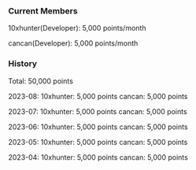 ### Current Members
10xhunter(Developer): 5,000 points/month

cancan(Developer): 5,000 points/month

### History
Total: 50,000 points

2023-08:
10xhunter: 5,000 points
cancan: 5,000 points

2023-07:
10xhunter: 5,000 points
cancan: 5,000 points

2023-06:
10xhunter: 5,000 points
cancan: 5,000 points

2023-05:
10xhunter: 5,000 points
cancan: 5,000 points

2023-04:
10xhunter: 5,000 points
cancan: 5,000 points